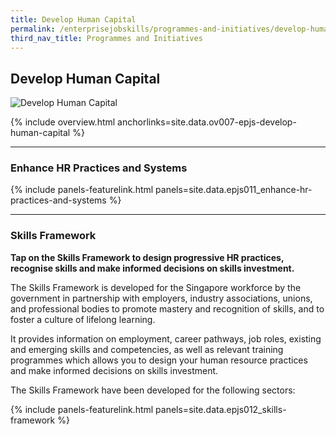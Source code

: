 ```yaml
---
title: Develop Human Capital
permalink: /enterprisejobskills/programmes-and-initiatives/develop-human-capital/
third_nav_title: Programmes and Initiatives
---
```


## Develop Human Capital

![Develop Human Capital](/images/epjs/programmes-and-initiatives/develop-human-capital/Human-Capital.png)

{% include overview.html anchorlinks=site.data.ov007-epjs-develop-human-capital %}

---
<a name="enhance-hr-practices-n-systems"></a>
### Enhance HR Practices and Systems

{% include panels-featurelink.html panels=site.data.epjs011_enhance-hr-practices-and-systems %}

----
<a name="skills-framework"></a>
### Skills Framework

**Tap on the Skills Framework to design progressive HR practices, recognise skills and make informed decisions on skills investment.**

The Skills Framework is developed for the Singapore workforce by the government in partnership with employers, industry associations, unions, and professional bodies to promote mastery and recognition of skills, and to foster a culture of lifelong learning.

It provides information on employment, career pathways, job roles, existing and emerging skills and competencies, as well as relevant training programmes which allows you to design your human resource practices and make informed decisions on skills investment.

The Skills Framework have been developed for the following sectors:

{% include panels-featurelink.html panels=site.data.epjs012_skills-framework %}

<script src="/jquery/jquery.min.js"></script>
<script src="/jquery/epjs-bp-menu-new-tab.js"></script>
